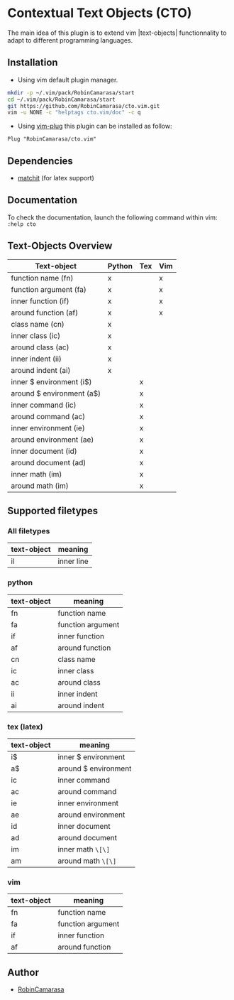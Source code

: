 # Contextual Text Objects (CTO)

The main idea of this plugin is to extend vim |text-objects| functionnality to adapt to different programming languages.

## Installation

- Using vim default plugin manager.

```bash
mkdir -p ~/.vim/pack/RobinCamarasa/start
cd ~/.vim/pack/RobinCamarasa/start
git https://github.com/RobinCamarasa/cto.vim.git
vim -u NONE -c "helptags cto.vim/doc" -c q
```

- Using [vim-plug](https://github.com/junegunn/vim-plug) this plugin can be installed as follow:

```vimscript
Plug "RobinCamarasa/cto.vim"
```

## Dependencies

- [matchit](https://github.com/tmhedberg/matchit) (for latex support)

## Documentation

To check the documentation, launch the following command within vim: `:help cto`

## Text-Objects Overview

|Text-object|Python|Tex|Vim|
|---|---|---|---|
|function name (fn)|x||x|
|function argument (fa)|x||x|
|inner function (if)|x||x|
|around function (af)|x||x|
|class name (cn)|x|||
|inner class (ic)|x|||
|around class (ac)|x|||
|inner indent (ii)|x|||
|around indent (ai)|x|||
|inner $ environment (i$)||x||
|around $ environment (a$)||x||
|inner command (ic)||x||
|around command (ac)||x||
|inner environment (ie)||x||
|around environment (ae)||x||
|inner document (id)||x||
|around document (ad)||x||
|inner math (im)||x||
|around math (im)||x||

## Supported filetypes

### All filetypes

|text-object|meaning|
|---|---|
| il | inner line |

### python

|text-object|meaning|
|---|---|
| fn | function name |
| fa | function argument |
| if | inner function |
| af | around function |
| cn | class name |
| ic | inner class |
| ac | around class |
| ii | inner indent |
| ai | around indent |

### tex (latex)

|text-object|meaning|
|---|---|
| i$ | inner $ environment |
| a$ | around $ environment |
| ic | inner command |
| ac | around command |
| ie | inner environment |
| ae | around environment |
| id | inner document |
| ad | around document |
| im | inner math `\[\]` |
| am | around math `\[\]` |

### vim

|text-object|meaning|
|---|---|
| fn | function name |
| fa | function argument |
| if | inner function |
| af | around function |

## Author

- [RobinCamarasa](https://github.com/RobinCamarasa)
